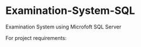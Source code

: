 # Examination-System-SQL

Examination System using Microfoft SQL Server 

For project requirements: 
